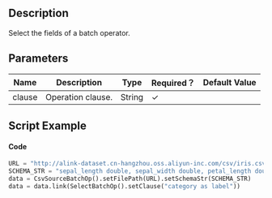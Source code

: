 ## Description
Select the fields of a batch operator.

## Parameters
| Name | Description | Type | Required？ | Default Value |
| --- | --- | --- | --- | --- |
| clause | Operation clause. | String | ✓ |  |


## Script Example
#### Code

```python
URL = "http://alink-dataset.cn-hangzhou.oss.aliyun-inc.com/csv/iris.csv"
SCHEMA_STR = "sepal_length double, sepal_width double, petal_length double, petal_width double, category string";
data = CsvSourceBatchOp().setFilePath(URL).setSchemaStr(SCHEMA_STR)
data = data.link(SelectBatchOp().setClause("category as label"))
```

